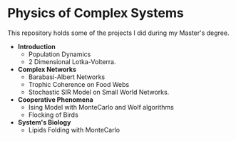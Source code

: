 # Physics of Complex Systems
This repository holds some of the projects I did during my Master's degree.

- **Introduction** 
  - Population Dynamics 
  - 2 Dimensional Lotka-Volterra.
- **Complex Networks** 
  - Barabasi-Albert Networks 
  - Trophic Coherence on Food Webs
  - Stochastic SIR Model on Small World Networks.
- **Cooperative Phenomena**
  - Ising Model with MonteCarlo and Wolf algorithms
  - Flocking of Birds
- **System's Biology**
  - Lipids Folding with MonteCarlo
 
